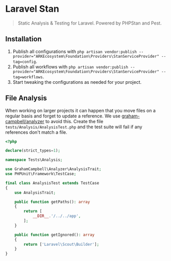 # Laravel Stan

> Static Analysis & Testing for Laravel. Powered by PHPStan and Pest.

## Installation

1. Publish all configurations with `php artisan vendor:publish --provider="ARKEcosystem\Foundation\Providers\StanServiceProvider" --tag=config`.
2. Publish all workflows with `php artisan vendor:publish --provider="ARKEcosystem\Foundation\Providers\StanServiceProvider" --tag=workflows`.
3. Start tweaking the configurations as needed for your project.

## File Analysis

When working on larger projects it can happen that you move files on a regular basis and forget to update a reference. We use [graham-campbell/analyzer](https://github.com/GrahamCampbell/Analyzer) to avoid this. Create the file `tests/Analysis/AnalysisTest.php` and the test suite will fail if any references don't match a file.

```php
<?php

declare(strict_types=1);

namespace Tests\Analysis;

use GrahamCampbell\Analyzer\AnalysisTrait;
use PHPUnit\Framework\TestCase;

final class AnalysisTest extends TestCase
{
    use AnalysisTrait;

    public function getPaths(): array
    {
        return [
            __DIR__.'/../../app',
        ];
    }

    public function getIgnored(): array
    {
        return ['Laravel\Scout\Builder'];
    }
}
```
